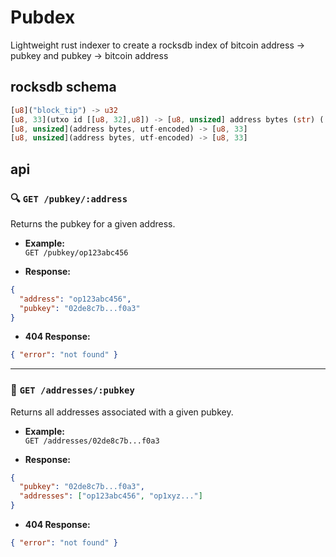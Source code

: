 # Pubdex

Lightweight rust indexer to create a rocksdb index of bitcoin address -> pubkey and pubkey -> bitcoin address

## rocksdb schema

```rust
[u8]("block_tip") -> u32
[u8, 33](utxo id [[u8, 32],u8]) -> [u8, unsized] address bytes (str) (!! utxos are deleted from rocksdb after being used to save space)
[u8, unsized](address bytes, utf-encoded) -> [u8, 33]
[u8, unsized](address bytes, utf-encoded) -> [u8, 33]
```

## api

### 🔍 `GET /pubkey/:address`

Returns the pubkey for a given address.

- **Example:**  
  `GET /pubkey/op123abc456`

- **Response:**

```json
{
  "address": "op123abc456",
  "pubkey": "02de8c7b...f0a3"
}
```

- **404 Response:**

```json
{ "error": "not found" }
```

---

### 🔁 `GET /addresses/:pubkey`

Returns all addresses associated with a given pubkey.

- **Example:**  
  `GET /addresses/02de8c7b...f0a3`

- **Response:**

```json
{
  "pubkey": "02de8c7b...f0a3",
  "addresses": ["op123abc456", "op1xyz..."]
}
```

- **404 Response:**

```json
{ "error": "not found" }
```
